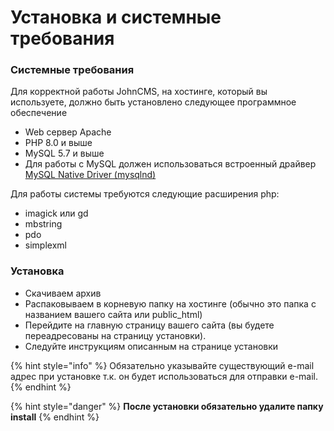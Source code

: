 # Установка и системные требования

### Системные требования

Для корректной работы JohnCMS, на хостинге, который вы используете, должно быть установлено следующее программное обеспечение

* Web сервер Apache
* PHP 8.0 и выше
* MySQL 5.7 и выше
* Для работы с MуSQL должен использоваться встроенный драйвер [MySQL Native Driver \(mysqlnd\)](https://www.php.net/manual/ru/book.mysqlnd.php)

Для работы системы требуются следующие расширения php: 

* imagick или gd
* mbstring
* pdo
* simplexml

### Установка

* Скачиваем архив
* Распаковываем в корневую папку на хостинге \(обычно это папка с названием вашего сайта или public\_html\)
* Перейдите на главную страницу вашего сайта \(вы будете переадресованы на страницу установки\).
* Следуйте инструкциям описанным на странице установки

{% hint style="info" %}
Обязательно указывайте существующий e-mail адрес при установке т.к. он будет использоваться для отправки e-mail.
{% endhint %}

{% hint style="danger" %}
**После установки обязательно удалите папку install**
{% endhint %}

